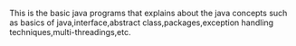 This is the basic java programs that explains about the java concepts such as basics of java,interface,abstract class,packages,exception handling techniques,multi-threadings,etc.
